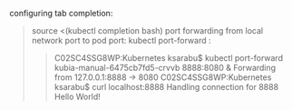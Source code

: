 configuring tab completion:
  > source <(kubectl completion bash)
 port forwarding from local network port to pod port:
  > kubectl port-forward <podname> <local-port>:<pod-port>
  >> C02SC4SSG8WP:Kubernetes ksarabu$ kubectl port-forward kubia-manual-6475cb7fd5-crvvb 8888:8080 &
  >> Forwarding from 127.0.0.1:8888 -> 8080
  >> C02SC4SSG8WP:Kubernetes ksarabu$ curl localhost:8888
  >> Handling connection for 8888
  >> Hello World!

